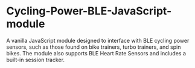 # Cycling-Power-BLE-JavaScript-module
A vanilla JavaScript module designed to interface with BLE cycling power sensors, such as those found on bike trainers, turbo trainers, and spin bikes. The module also supports BLE Heart Rate Sensors and includes a built-in session tracker.
